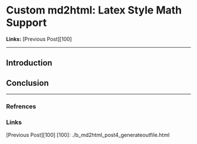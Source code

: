 # Custom md2html: Latex Style Math Support 

**Links:** [Previous Post][100]

___

## Introduction

## Conclusion

___

### Refrences

### Links

[Previous Post][100]
[100]: ./b_md2html_post4_generateoutfile.html
